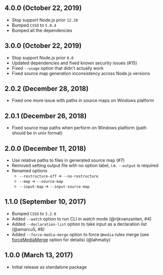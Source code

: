 ## 4.0.0 (October 22, 2019)

- Stop support Node.js prior `12.20`
- Bumped `CSSO` to `5.0.4`
- Bumped all the dependencies

## 3.0.0 (October 22, 2019)

- Stop support Node.js prior `8.0`
- Updated dependencies and fixed known security issues (#15)
- Fixed `--usage` option that didn't actually work
- Fixed source map generation inconsistency across Node.js versions

## 2.0.2 (December 28, 2018)

- Fixed one more issue with paths in source maps on Windows platform

## 2.0.1 (December 26, 2018)

- Fixed source map paths when perform on Windows platform (path should be in unix format)

## 2.0.0 (December 11, 2018)

- Use relative paths to files in generated source map (#7)
- Removed setting output file with no option label, i.e. `--output` is required
- Renamed options
    - `--restructure-off` → `--no-restructure`
    - `--map` → `--source-map`
    - `--input-map` → `--input-source-map`

## 1.1.0 (September 10, 2017)

- Bumped `CSSO` to `3.2.0`
- Added `--watch` option to run CLI in watch mode (@rijkvanzanten, #4)
- Added `--declaration-list` option to take input as a declaration list (@amarcu5, #8)
- Added `--force-media-merge` option to force `@media` rules merge (see [forceMediaMerge](https://github.com/css/csso#compressast-options) option for details) (@lahmatiy)

## 1.0.0 (March 13, 2017)

- Initial release as standalone package

